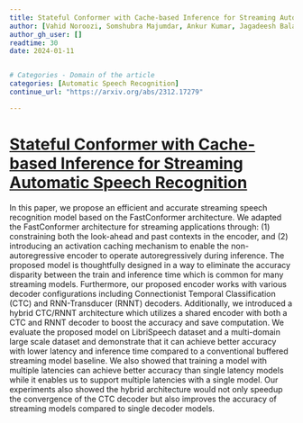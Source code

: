 ```yaml
---
title: Stateful Conformer with Cache-based Inference for Streaming Automatic Speech Recognition
author: [Vahid Noroozi, Somshubra Majumdar, Ankur Kumar, Jagadeesh Balam, Boris Ginsburg]
author_gh_user: []
readtime: 30
date: 2024-01-11


# Categories - Domain of the article
categories: [Automatic Speech Recognition]
continue_url: "https://arxiv.org/abs/2312.17279"

---
```


# [Stateful Conformer with Cache-based Inference for Streaming Automatic Speech Recognition](https://arxiv.org/abs/2312.17279)

In this paper, we propose an efficient and accurate streaming speech recognition model based on the FastConformer architecture. We adapted the FastConformer architecture for streaming applications through: (1) constraining both the look-ahead and past contexts in the encoder, and (2) introducing an activation caching mechanism to enable the non-autoregressive encoder to operate autoregressively during inference. The proposed model is thoughtfully designed in a way to eliminate the accuracy disparity between the train and inference time which is common for many streaming models. Furthermore, our proposed encoder works with various decoder configurations including Connectionist Temporal Classification (CTC) and RNN-Transducer (RNNT) decoders. Additionally, we introduced a hybrid CTC/RNNT architecture which utilizes a shared encoder with both a CTC and RNNT decoder to boost the accuracy and save computation. We evaluate the proposed model on LibriSpeech dataset and a multi-domain large scale dataset and demonstrate that it can achieve better accuracy with lower latency and inference time compared to a conventional buffered streaming model baseline. We also showed that training a model with multiple latencies can achieve better accuracy than single latency models while it enables us to support multiple latencies with a single model. Our experiments also showed the hybrid architecture would not only speedup the convergence of the CTC decoder but also improves the accuracy of streaming models compared to single decoder models. 

<!-- more -->